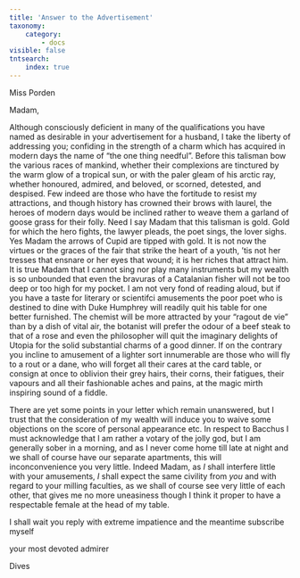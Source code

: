 ```yaml
---
title: 'Answer to the Advertisement'
taxonomy:
    category:
        - docs
visible: false
tntsearch:
    index: true
---
```


<div class="author">Miss Porden</div>

Madam,  

Although consciously deficient in many of the qualifications you have named as desirable in your advertisement for a husband, I take the liberty of addressing you; confiding in the strength of a charm which has acquired in modern days the name of “the one thing needful”. Before this talisman bow the various races of mankind, whether their complexions are tinctured by the warm glow of a tropical sun, or with the paler gleam of his arctic ray, whether honoured, admired, and beloved, or scorned, detested, and despised. Few indeed are those who have the fortitude to resist my attractions, and though history has crowned their brows with laurel, the heroes of modern days would be inclined rather to weave them a garland of goose grass for their folly. Need I say Madam that this talisman is gold. Gold for which the hero fights, the lawyer pleads, the poet sings, the lover sighs. Yes Madam the arrows of Cupid are tipped with gold. It is not now the virtues or the graces of the fair that strike the heart of a youth, ’tis not her tresses that ensnare or her eyes that wound; it is her riches that attract him. It is true Madam that I cannot sing nor play many instruments but my wealth is so unbounded that even the bravuras of a Catalanian fisher will not be too deep or too high for my pocket. I am not very fond of reading aloud, but if you have a taste for literary or scientifci amusements the poor poet who is destined to dine with Duke Humphrey will readily quit his table for one better furnished. The chemist will be more attracted by your “ragout de vie” than by a dish of vital air, the botanist will prefer the odour of a beef steak to that of a rose and even the philosopher will quit the imaginary delights of Utopia for the solid substantial charms of a good dinner. If on the contrary you incline to amusement of a lighter sort innumerable are those who will fly to a rout or a dane, who will forget all their cares at the card table, or consign at once to oblivion their grey hairs, their corns, their fatigues, their vapours and all their fashionable aches and pains, at the magic mirth inspiring sound of a fiddle.

There are yet some points in your letter which remain unanswered, but I trust that the consideration of my wealth will induce you to waive some objections on the score of personal appearance etc. In respect to Bacchus I must acknowledge that I am rather a votary of the jolly god, but I am generally sober in a morning, and as I never come home till late at night and we shall of course have our separate apartments, this will inconconvenience you very little. Indeed Madam, as *I* shall interfere little with your amusements, *I* shall expect the same civility from *you* and with regard to your milling faculties, as we shall of course see very little of each other, that gives me no more uneasiness though I think it proper to have a respectable female at the head of my table.

I shall wait you reply with extreme impatience and the meantime subscribe myself

your most devoted admirer

Dives